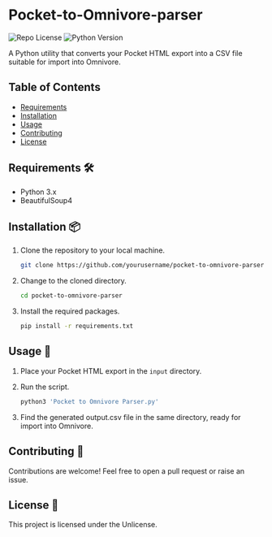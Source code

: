 # Pocket-to-Omnivore-parser

![Repo License](https://img.shields.io/github/license/DavidMetcalfe/pocket-to-omnivore-parser) ![Python Version](https://img.shields.io/badge/python-3.x-blue)

A Python utility that converts your Pocket HTML export into a CSV file suitable for import into Omnivore.

## Table of Contents

- [Requirements](#requirements)
- [Installation](#installation)
- [Usage](#usage)
- [Contributing](#contributing)
- [License](#license)

## Requirements 🛠️
- Python 3.x
- BeautifulSoup4

## Installation 📦

1. Clone the repository to your local machine.
    ```bash
    git clone https://github.com/yourusername/pocket-to-omnivore-parser.git
    ```
    
2. Change to the cloned directory.
    ```bash
    cd pocket-to-omnivore-parser
    ```

3. Install the required packages.
    ```bash
    pip install -r requirements.txt
    ```

## Usage 🚀

1. Place your Pocket HTML export in the `input` directory.

2. Run the script.
    ```bash
    python3 'Pocket to Omnivore Parser.py'
    ```

3. Find the generated output.csv file in the same directory, ready for import into Omnivore.

## Contributing 🤝

Contributions are welcome! Feel free to open a pull request or raise an issue.

## License 📜

This project is licensed under the Unlicense.
